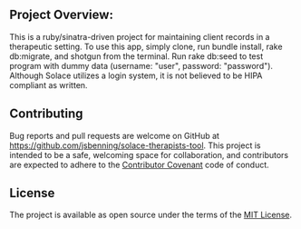 ## Project Overview:

This is a ruby/sinatra-driven project for maintaining client records in a therapeutic setting.  To use this app, simply clone, run bundle install, rake db:migrate, and shotgun from the terminal. Run rake db:seed to test program with dummy data (username: "user", password: "password"). Although Solace utilizes a login system, it is not believed to be HIPA compliant as written.


## Contributing

Bug reports and pull requests are welcome on GitHub at https://github.com/jsbenning/solace-therapists-tool. This project is intended to be a safe, welcoming space for collaboration, and contributors are expected to adhere to the [Contributor Covenant](http://contributor-covenant.org) code of conduct.


## License

The project is available as open source under the terms of the [MIT License](http://opensource.org/licenses/MIT).

